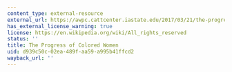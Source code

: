 ```yaml
---
content_type: external-resource
external_url: https://awpc.cattcenter.iastate.edu/2017/03/21/the-progress-of-colored-women-feb-18-1898/
has_external_license_warning: true
license: https://en.wikipedia.org/wiki/All_rights_reserved
status: ''
title: The Progress of Colored Women
uid: d939c50c-02ea-489f-aa59-a995b41ffcd2
wayback_url: ''
---
```

